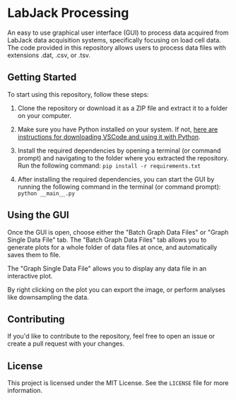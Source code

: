 # LabJack Processing
An easy to use graphical user interface (GUI)  to process data acquired from LabJack data acquisition systems, specifically focusing on load cell data. The code provided in this repository allows users to process data files with extensions .dat, .csv, or .tsv.

## Getting Started
To start using this repository, follow these steps:

1. Clone the repository or download it as a ZIP file and extract it to a folder on your computer.

2. Make sure you have Python installed on your system. If not, [here are instructions for downloading VSCode and using it with Python](https://code.visualstudio.com/docs/python/python-tutorial).

3. Install the required dependencies by opening a terminal (or command prompt) and navigating to the folder where you extracted the repository. Run the following command: `pip install -r requirements.txt`

4. After installing the required dependencies, you can start the GUI by running the following command in the terminal (or command prompt): `python __main__.py`

## Using the GUI
Once the GUI is open, choose either the "Batch Graph Data Files" or "Graph Single Data File" tab. The "Batch Graph Data Files" tab allows you to generate plots for a whole folder of data files at once, and automatically saves them to file.

The "Graph Single Data File" allows you to display any data file in an interactive plot.

By right clicking on the plot you can export the image, or perform analyses like downsampling the data.


## Contributing
If you'd like to contribute to the repository, feel free to open an issue or create a pull request with your changes.

## License
This project is licensed under the MIT License. See the `LICENSE` file for more information.
